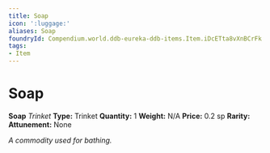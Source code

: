 ```yaml
---
title: Soap
icon: ':luggage:'
aliases: Soap
foundryId: Compendium.world.ddb-eureka-ddb-items.Item.iDcETta8vXnBCrFk
tags:
- Item
---
```


# Soap

**Soap**
_Trinket_
**Type:** Trinket
**Quantity:** 1
**Weight:** N/A
**Price:** 0.2 sp
**Rarity:** 
**Attunement:** None

*A commodity used for bathing.*